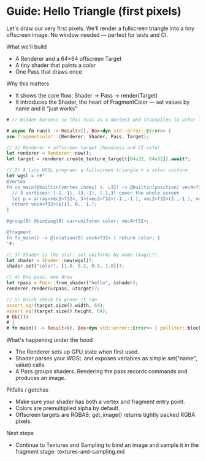 # Guide: Hello Triangle (first pixels)

Let's draw our very first pixels. We'll render a fullscreen triangle into a tiny offscreen image. No window needed — perfect for tests and CI.

What we'll build

- A Renderer and a 64×64 offscreen Target
- A tiny shader that paints a color
- One Pass that draws once

Why this matters

- It shows the core flow: Shader → Pass → render(Target)
- It introduces the Shader, the heart of FragmentColor — set values by name and it “just works”

```rust
# // Hidden harness so this runs as a doctest and transpiles to other languages

# async fn run() -> Result<(), Box<dyn std::error::Error>> {
use fragmentcolor::{Renderer, Shader, Pass, Target};

// 1) Renderer + offscreen target (headless and CI‑safe)
let renderer = Renderer::new();
let target = renderer.create_texture_target([64u32, 64u32]).await?;

// 2) A tiny WGSL program: a fullscreen triangle + a color uniform
let wgsl = r#"
@vertex
fn vs_main(@builtin(vertex_index) i: u32) -> @builtin(position) vec4<f32> {
  // 3 vertices: (-1,-1), (3,-1), (-1,3) cover the whole screen
  let p = array<vec2<f32>, 3>(vec2<f32>(-1.,-1.), vec2<f32>(3.,-1.), vec2<f32>(-1.,3.));
  return vec4<f32>(p[i], 0., 1.);
}

@group(0) @binding(0) var<uniform> color: vec4<f32>;

@fragment
fn fs_main() -> @location(0) vec4<f32> { return color; }
"#;

// 3) Shader is the star: set uniforms by name (magic!)
let shader = Shader::new(wgsl)?;
shader.set("color", [1.0, 0.2, 0.8, 1.0])?;

// 4) One pass, one draw
let rpass = Pass::from_shader("hello", &shader);
renderer.render(&rpass, &target)?;

// 5) Quick check to prove it ran
assert_eq!(target.size().width, 64);
assert_eq!(target.size().height, 64);
# Ok(())
# }
# fn main() -> Result<(), Box<dyn std::error::Error>> { pollster::block_on(run()) }
```

What's happening under the hood

- The Renderer sets up GPU state when first used.
- Shader parses your WGSL and exposes variables as simple set("name", value) calls.
- A Pass groups shaders. Rendering the pass records commands and produces an image.

Pitfalls / gotchas

- Make sure your shader has both a vertex and fragment entry point.
- Colors are premultiplied alpha by default.
- Offscreen targets are RGBA8; get_image() returns tightly packed RGBA pixels.

Next steps

- Continue to Textures and Sampling to bind an image and sample it in the fragment stage: textures-and-sampling.md

